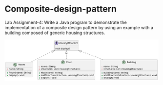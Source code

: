 # Composite-design-pattern

Lab Assignment-4: Write a Java program to demonstrate the implementation of a composite design pattern by using an example with a building composed of generic housing structures.

![Alt text](https://github.com/SelimRejabd/Composite-design-pattern/blob/main/uml%20diagram.png "UML diagram")
